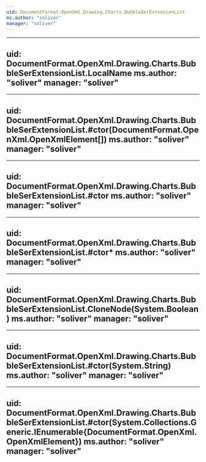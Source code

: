 ```yaml
---
uid: DocumentFormat.OpenXml.Drawing.Charts.BubbleSerExtensionList
ms.author: "soliver"
manager: "soliver"
---
```


---
uid: DocumentFormat.OpenXml.Drawing.Charts.BubbleSerExtensionList.LocalName
ms.author: "soliver"
manager: "soliver"
---

---
uid: DocumentFormat.OpenXml.Drawing.Charts.BubbleSerExtensionList.#ctor(DocumentFormat.OpenXml.OpenXmlElement[])
ms.author: "soliver"
manager: "soliver"
---

---
uid: DocumentFormat.OpenXml.Drawing.Charts.BubbleSerExtensionList.#ctor
ms.author: "soliver"
manager: "soliver"
---

---
uid: DocumentFormat.OpenXml.Drawing.Charts.BubbleSerExtensionList.#ctor*
ms.author: "soliver"
manager: "soliver"
---

---
uid: DocumentFormat.OpenXml.Drawing.Charts.BubbleSerExtensionList.CloneNode(System.Boolean)
ms.author: "soliver"
manager: "soliver"
---

---
uid: DocumentFormat.OpenXml.Drawing.Charts.BubbleSerExtensionList.#ctor(System.String)
ms.author: "soliver"
manager: "soliver"
---

---
uid: DocumentFormat.OpenXml.Drawing.Charts.BubbleSerExtensionList.#ctor(System.Collections.Generic.IEnumerable{DocumentFormat.OpenXml.OpenXmlElement})
ms.author: "soliver"
manager: "soliver"
---
